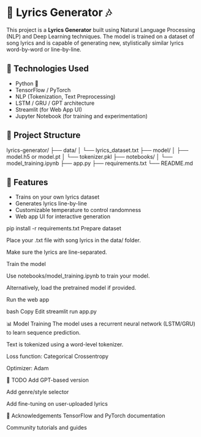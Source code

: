 # 🎤 Lyrics Generator 🎶

This project is a **Lyrics Generator** built using Natural Language Processing (NLP) and Deep Learning techniques. The model is trained on a dataset of song lyrics and is capable of generating new, stylistically similar lyrics word-by-word or line-by-line.

## 🧠 Technologies Used

- Python 🐍
- TensorFlow / PyTorch
- NLP (Tokenization, Text Preprocessing)
- LSTM / GRU / GPT architecture
- Streamlit (for Web App UI)
- Jupyter Notebook (for training and experimentation)

## 📂 Project Structure
lyrics-generator/
├── data/
│ └── lyrics_dataset.txt
├── model/
│ ├── model.h5 or model.pt
│ └── tokenizer.pkl
├── notebooks/
│ └── model_training.ipynb
├── app.py
├── requirements.txt
└── README.md


## 🚀 Features

- Trains on your own lyrics dataset
- Generates lyrics line-by-line
- Customizable temperature to control randomness
- Web app UI for interactive generation

pip install -r requirements.txt
Prepare dataset

Place your .txt file with song lyrics in the data/ folder.

Make sure the lyrics are line-separated.

Train the model

Use notebooks/model_training.ipynb to train your model.

Alternatively, load the pretrained model if provided.

Run the web app

bash
Copy
Edit
streamlit run app.py

📊 Model Training
The model uses a recurrent neural network (LSTM/GRU) to learn sequence prediction.

Text is tokenized using a word-level tokenizer.

Loss function: Categorical Crossentropy

Optimizer: Adam

📌 TODO
 Add GPT-based version

 Add genre/style selector

 Add fine-tuning on user-uploaded lyrics

 🙌 Acknowledgements
 TensorFlow and PyTorch documentation

Community tutorials and guides



